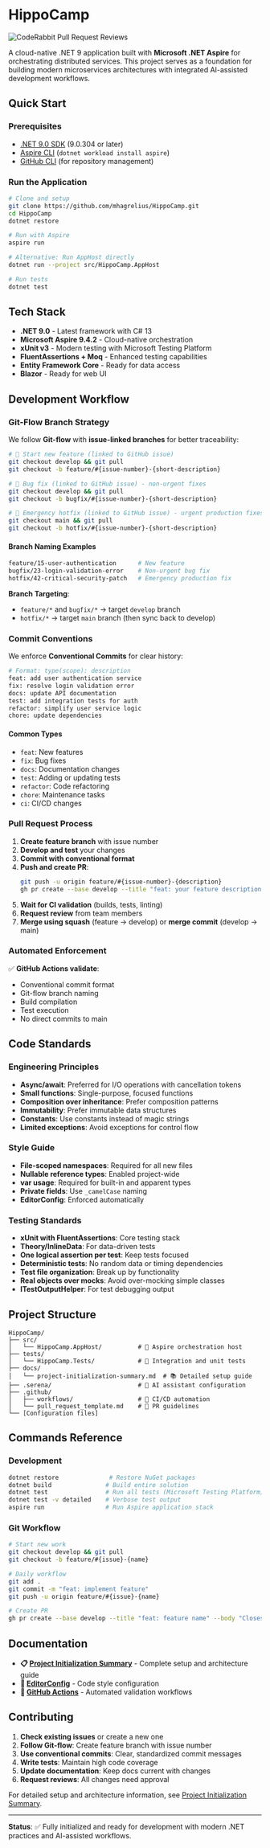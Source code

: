 # HippoCamp

![CodeRabbit Pull Request Reviews](https://img.shields.io/coderabbit/prs/github/mhagrelius/HippoCamp?utm_source=oss&utm_medium=github&utm_campaign=mhagrelius%2FHippoCamp&labelColor=171717&color=FF570A&link=https%3A%2F%2Fcoderabbit.ai&label=CodeRabbit+Reviews)

A cloud-native .NET 9 application built with **Microsoft .NET Aspire** for orchestrating distributed services. This project serves as a foundation for building modern microservices architectures with integrated AI-assisted development workflows.

## Quick Start

### Prerequisites
- [.NET 9.0 SDK](https://dotnet.microsoft.com/download/dotnet/9.0) (9.0.304 or later)
- [Aspire CLI](https://learn.microsoft.com/dotnet/aspire/fundamentals/setup-tooling) (`dotnet workload install aspire`)
- [GitHub CLI](https://cli.github.com/) (for repository management)

### Run the Application
```bash
# Clone and setup
git clone https://github.com/mhagrelius/HippoCamp.git
cd HippoCamp
dotnet restore

# Run with Aspire
aspire run

# Alternative: Run AppHost directly
dotnet run --project src/HippoCamp.AppHost

# Run tests
dotnet test
```

## Tech Stack

- **.NET 9.0** - Latest framework with C# 13
- **Microsoft Aspire 9.4.2** - Cloud-native orchestration
- **xUnit v3** - Modern testing with Microsoft Testing Platform
- **FluentAssertions + Moq** - Enhanced testing capabilities
- **Entity Framework Core** - Ready for data access
- **Blazor** - Ready for web UI

## Development Workflow

### Git-Flow Branch Strategy

We follow **Git-flow** with **issue-linked branches** for better traceability:

```bash
# 🎯 Start new feature (linked to GitHub issue)
git checkout develop && git pull
git checkout -b feature/#{issue-number}-{short-description}

# 🐛 Bug fix (linked to GitHub issue) - non-urgent fixes
git checkout develop && git pull
git checkout -b bugfix/#{issue-number}-{short-description}

# 🚨 Emergency hotfix (linked to GitHub issue) - urgent production fixes
git checkout main && git pull
git checkout -b hotfix/#{issue-number}-{short-description}
```

#### Branch Naming Examples
```bash
feature/15-user-authentication      # New feature
bugfix/23-login-validation-error    # Non-urgent bug fix
hotfix/42-critical-security-patch   # Emergency production fix
```

**Branch Targeting**:
- `feature/*` and `bugfix/*` → target `develop` branch
- `hotfix/*` → target `main` branch (then sync back to develop)

### Commit Conventions

We enforce **Conventional Commits** for clear history:

```bash
# Format: type(scope): description
feat: add user authentication service
fix: resolve login validation error
docs: update API documentation
test: add integration tests for auth
refactor: simplify user service logic
chore: update dependencies
```

#### Common Types
- `feat`: New features
- `fix`: Bug fixes
- `docs`: Documentation changes
- `test`: Adding or updating tests
- `refactor`: Code refactoring
- `chore`: Maintenance tasks
- `ci`: CI/CD changes

### Pull Request Process

1. **Create feature branch** with issue number
2. **Develop and test** your changes
3. **Commit with conventional format**
4. **Push and create PR**:
   ```bash
   git push -u origin feature/#{issue-number}-{description}
   gh pr create --base develop --title "feat: your feature description" --body "Closes ##{issue-number}"
   ```
5. **Wait for CI validation** (builds, tests, linting)
6. **Request review** from team members
7. **Merge using squash** (feature → develop) or **merge commit** (develop → main)

### Automated Enforcement

✅ **GitHub Actions validate**:
- Conventional commit format
- Git-flow branch naming
- Build compilation
- Test execution
- No direct commits to main

## Code Standards

### Engineering Principles
- **Async/await**: Preferred for I/O operations with cancellation tokens
- **Small functions**: Single-purpose, focused functions
- **Composition over inheritance**: Prefer composition patterns
- **Immutability**: Prefer immutable data structures
- **Constants**: Use constants instead of magic strings
- **Limited exceptions**: Avoid exceptions for control flow

### Style Guide
- **File-scoped namespaces**: Required for all new files
- **Nullable reference types**: Enabled project-wide
- **var usage**: Required for built-in and apparent types
- **Private fields**: Use `_camelCase` naming
- **EditorConfig**: Enforced automatically

### Testing Standards
- **xUnit with FluentAssertions**: Core testing stack
- **Theory/InlineData**: For data-driven tests
- **One logical assertion per test**: Keep tests focused
- **Deterministic tests**: No random data or timing dependencies
- **Test file organization**: Break up by functionality
- **Real objects over mocks**: Avoid over-mocking simple classes
- **ITestOutputHelper**: For test debugging output

## Project Structure

```
HippoCamp/
├── src/
│   └── HippoCamp.AppHost/          # 🎯 Aspire orchestration host
├── tests/
│   └── HippoCamp.Tests/            # 🧪 Integration and unit tests
├── docs/
│   └── project-initialization-summary.md  # 📚 Detailed setup guide
├── .serena/                        # 🤖 AI assistant configuration
├── .github/
│   ├── workflows/                  # 🔄 CI/CD automation
│   └── pull_request_template.md    # 📝 PR guidelines
└── [Configuration files]
```

## Commands Reference

### Development
```bash
dotnet restore              # Restore NuGet packages
dotnet build               # Build entire solution
dotnet test                # Run all tests (Microsoft Testing Platform)
dotnet test -v detailed    # Verbose test output
aspire run                 # Run Aspire application stack
```

### Git Workflow
```bash
# Start new work
git checkout develop && git pull
git checkout -b feature/#{issue}-{name}

# Daily workflow
git add .
git commit -m "feat: implement feature"
git push -u origin feature/#{issue}-{name}

# Create PR
gh pr create --base develop --title "feat: feature name" --body "Closes ##{issue}"
```

## Documentation

- **📋 [Project Initialization Summary](docs/project-initialization-summary.md)** - Complete setup and architecture guide
- **🔧 [EditorConfig](.editorconfig)** - Code style configuration
- **🚀 [GitHub Actions](.github/workflows/)** - Automated validation workflows

## Contributing

1. **Check existing issues** or create a new one
2. **Follow Git-flow**: Create feature branch with issue number
3. **Use conventional commits**: Clear, standardized commit messages
4. **Write tests**: Maintain high code coverage
5. **Update documentation**: Keep docs current with changes
6. **Request reviews**: All changes need approval

For detailed setup and architecture information, see [Project Initialization Summary](docs/project-initialization-summary.md).

---

**Status**: ✅ Fully initialized and ready for development with modern .NET practices and AI-assisted workflows.
